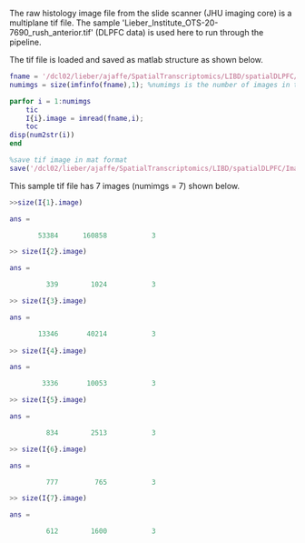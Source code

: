 
The raw histology image file from the slide scanner (JHU imaging core) is a multiplane tif file. The sample 'Lieber_Institute_OTS-20-7690_rush_anterior.tif' (DLPFC data) is used here to run through the pipeline. 

The tif file is loaded and saved as matlab structure as shown below. 

```matlab
fname = '/dcl02/lieber/ajaffe/SpatialTranscriptomics/LIBD/spatialDLPFC/Images/Lieber_Institute_OTS-20-7690_rush_anterior.tif';
numimgs = size(imfinfo(fname),1); %numimgs is the number of images in the tif file

parfor i = 1:numimgs
    tic
    I{i}.image = imread(fname,i);
    toc
disp(num2str(i))
end

%save tif image in mat format
save('/dcl02/lieber/ajaffe/SpatialTranscriptomics/LIBD/spatialDLPFC/Images/Lieber_Institute_OTS-20-7690_rush_anterior.mat','I', '-v7.3');

```

This sample tif file has 7 images (numimgs = 7) shown below.

```matlab
>>size(I{1}.image)

ans =

       53384      160858           3

>> size(I{2}.image)

ans =

         339        1024           3

>> size(I{3}.image)

ans =

       13346       40214           3
       
>> size(I{4}.image)

ans =

        3336       10053           3

>> size(I{5}.image)  

ans =

         834        2513           3

>> size(I{6}.image)

ans =

         777         765           3

>> size(I{7}.image)  

ans =

         612        1600           3

```
